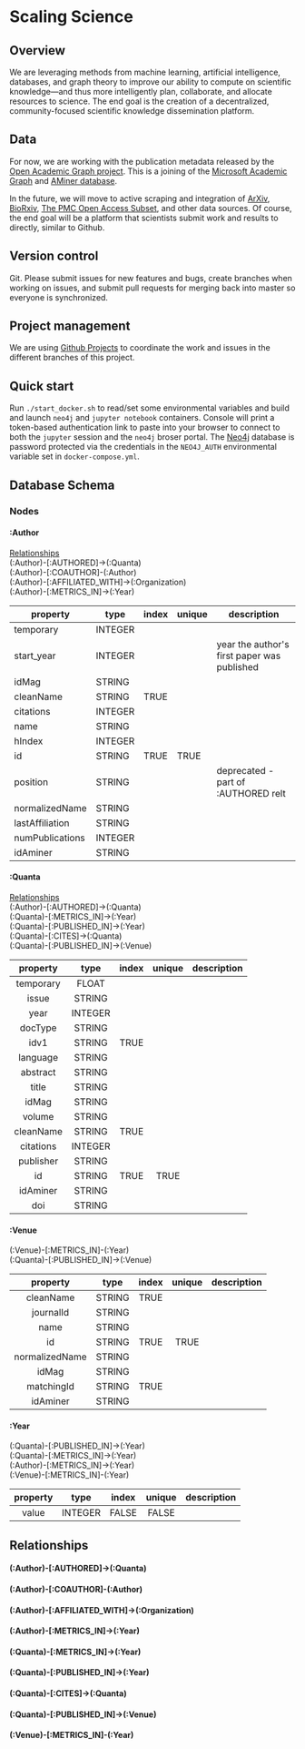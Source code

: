 # Scaling Science
## Overview
We are leveraging methods from machine learning, artificial intelligence, databases, and graph theory to improve our ability to compute on scientific knowledge—and thus more intelligently plan, collaborate, and allocate resources to science. The end goal is the creation of a decentralized, community-focused scientific knowledge dissemination platform.

## Data
For now, we are working with the publication metadata released by the [Open Academic Graph project](https://www.openacademic.ai/oag/). This is a joining of the [Microsoft Academic Graph](https://www.microsoft.com/en-us/research/project/microsoft-academic-graph/) and [AMiner database](https://aminer.org/).

In the future, we will move to active scraping and integration of [ArXiv](https://arxiv.org/), [BioRxiv](https://www.biorxiv.org/), [The PMC Open Access Subset](https://www.ncbi.nlm.nih.gov/pmc/tools/openftlist/), and other data sources. Of course, the end goal will be a platform that scientists submit work and results to directly, similar to Github.

## Version control
Git. Please submit issues for new features and bugs, create branches when working on issues, and submit pull requests for merging back into master so everyone is synchronized.

## Project management
We are using [Github Projects](https://github.com/jameswweis/scaling-science/projects) to coordinate the work and issues in the different branches of this project.


## Quick start

Run `./start_docker.sh` to read/set some environmental variables and build and launch `neo4j` and `jupyter notebook` containers. Console will print a token-based authentication link to paste into your browser to connect to both the `jupyter` session and the `neo4j` broser portal. The [Neo4j](https://neo4j.com/) database is password protected via the credentials in the `NEO4J_AUTH` environmental variable set in `docker-compose.yml`.


## Database Schema

### Nodes

#### :Author
[Relationships](#relationships)  
(:Author)-[:AUTHORED]->(:Quanta)   
(:Author)-[:COAUTHOR]-(:Author)   
 (:Author)-[:AFFILIATED_WITH]->(:Organization)  
(:Author)-[:METRICS_IN]->(:Year)

|property       |type   |index|unique|description|
|---------------|-------|-----|------|-----------|
|temporary      |INTEGER|     |      |           |
|start_year     |INTEGER|     |      | year the author's first paper was published           |
|idMag          |STRING |     |      |           |
|cleanName      |STRING |TRUE |      |           |
|citations      |INTEGER|     |      |           |
|name           |STRING |     |      |           |
|hIndex         |INTEGER|     |      |           |
|id             |STRING |TRUE |TRUE  |           |
|position       |STRING |     |      |deprecated - part of :AUTHORED relt            |
|normalizedName |STRING |     |      |           |
|lastAffiliation|STRING |     |      |           |
|numPublications|INTEGER|     |      |           |
|idAminer       |STRING |     |      |           |


#### :Quanta
[Relationships](#relationships)  
(:Author)-[:AUTHORED]->(:Quanta)  
(:Quanta)-[:METRICS_IN]->(:Year)  
(:Quanta)-[:PUBLISHED_IN]->(:Year)  
(:Quanta)-[:CITES]->(:Quanta)  
(:Quanta)-[:PUBLISHED_IN]->(:Venue)

|property       |type   |index|unique|description|
|:-------------:|:-----:|:---:|:----:|:---------:|
|   temporary   | FLOAT |     |      |           |
|     issue     |STRING |     |      |           |
|     year      |INTEGER|     |      |           |
|    docType    |STRING |     |      |           |
|     idv1      |STRING |TRUE |      |           |
|   language    |STRING |     |      |           |
|   abstract    |STRING |     |      |           |
|     title     |STRING |     |      |           |
|     idMag     |STRING |     |      |           |
|    volume     |STRING |     |      |           |
|   cleanName   |STRING |TRUE |      |           |
|   citations   |INTEGER|     |      |           |
|   publisher   |STRING |     |      |           |
|      id       |STRING |TRUE | TRUE |           |
|   idAminer    |STRING |     |      |           |
|      doi      |STRING |     |      |           |


#### :Venue
(:Venue)-[:METRICS_IN]-(:Year)  
(:Quanta)-[:PUBLISHED_IN]->(:Venue)  

|property       |type   |index|unique|description|
|:-------------:|:-----:|:---:|:----:|:---------:|
|   cleanName   |STRING |TRUE |      |           |
|   journalId   |STRING |     |      |           |
|     name      |STRING |     |      |           |
|      id       |STRING |TRUE | TRUE |           |
|normalizedName |STRING |     |      |           |
|     idMag     |STRING |     |      |           |
|  matchingId   |STRING |TRUE |      |           |
|   idAminer    |STRING |     |      |           |

#### :Year
(:Quanta)-[:PUBLISHED_IN]->(:Year)  
(:Quanta)-[:METRICS_IN]->(:Year)  
(:Author)-[:METRICS_IN]->(:Year)  
(:Venue)-[:METRICS_IN]-(:Year)


|property       |type   |index|unique|description|
|:-------------:|:-----:|:---:|:----:|:---------:|
|     value     |INTEGER|FALSE|FALSE |           |


## Relationships

#### (:Author)-[:AUTHORED]->(:Quanta)

#### (:Author)-[:COAUTHOR]-(:Author)

#### (:Author)-[:AFFILIATED_WITH]->(:Organization)

#### (:Author)-[:METRICS_IN]->(:Year)

#### (:Quanta)-[:METRICS_IN]->(:Year)

#### (:Quanta)-[:PUBLISHED_IN]->(:Year)

#### (:Quanta)-[:CITES]->(:Quanta)

#### (:Quanta)-[:PUBLISHED_IN]->(:Venue)

#### (:Venue)-[:METRICS_IN]-(:Year)
